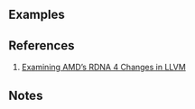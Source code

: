 
## Examples

## References

1. [Examining AMD’s RDNA 4 Changes in LLVM](https://chipsandcheese.com/2024/01/28/examining-amds-rdna-4-changes-in-llvm/)

## Notes
